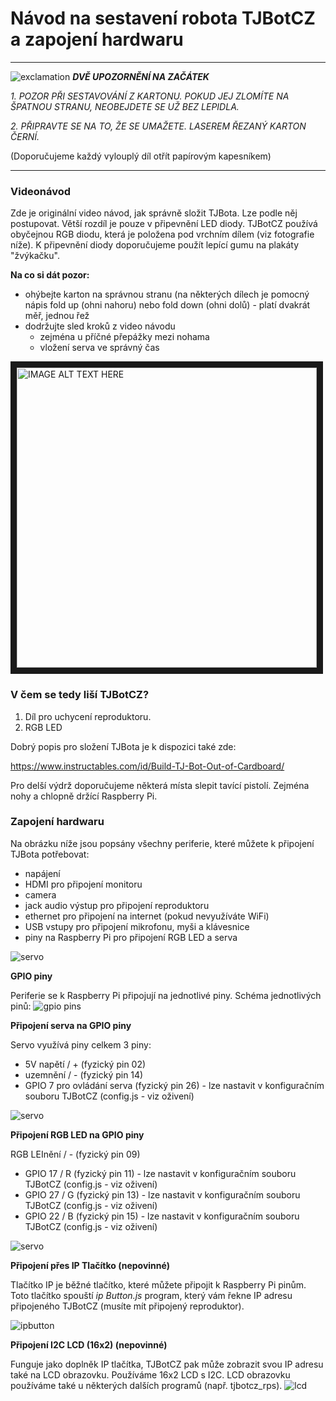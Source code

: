 # Návod na sestavení robota TJBotCZ a zapojení hardwaru

---
![exclamation](https://raw.githubusercontent.com/tjbotcz/manuals/master/images/exclamation.png) _**DVĚ UPOZORNĚNÍ NA ZAČÁTEK**_ 

 _1. POZOR PŘI SESTAVOVÁNÍ Z KARTONU. POKUD JEJ ZLOMÍTE NA ŠPATNOU STRANU, NEOBEJDETE SE UŽ BEZ LEPIDLA._
 
 _2. PŘIPRAVTE SE NA TO, ŽE SE UMAŽETE. LASEREM ŘEZANÝ KARTON ČERNÍ._

(Doporučujeme každý vylouplý díl otřít papírovým kapesníkem)

---

### Videonávod
Zde je originální video návod, jak správně složit TJBota. Lze podle něj postupovat. Větší rozdíl je pouze v připevnění LED diody. TJBotCZ používá obyčejnou RGB diodu, která je položena pod vrchním dílem (viz fotografie níže). K připevnění diody doporučujeme použít lepící gumu na plakáty "žvýkačku". 

**Na co si dát pozor:**
* ohýbejte karton na správnou stranu (na některých dílech je pomocný nápis fold up (ohni nahoru) nebo fold down (ohni dolů) - platí dvakrát měř, jednou řež
* dodržujte sled kroků z video návodu
  * zejména u příčné přepážky mezi nohama
  * vložení serva ve správný čas


<a href="http://www.youtube.com/watch?feature=player_embedded&v=bLt3Cf2Ui3o" target="_blank"><img src="http://img.youtube.com/vi/bLt3Cf2Ui3o/0.jpg" alt="IMAGE ALT TEXT HERE" width="480" border="10" /></a>

### V čem se tedy liší TJBotCZ?

1. Díl pro uchycení reproduktoru.
2. RGB LED

Dobrý popis pro složení TJBota je k dispozici také zde:

https://www.instructables.com/id/Build-TJ-Bot-Out-of-Cardboard/

Pro delší  výdrž doporučujeme některá místa slepit tavící pistolí. Zejména nohy a chlopně držící Raspberry Pi.

### Zapojení hardwaru

Na obrázku níže jsou popsány všechny periferie, které můžete k připojení TJBota potřebovat:
* napájení
* HDMI pro připojení monitoru
* camera
* jack audio výstup pro připojení reproduktoru
* ethernet pro připojení na internet (pokud nevyužíváte WiFi)
* USB vstupy pro připojení mikrofonu, myši a klávesnice
* piny na Raspberry Pi pro připojení RGB LED a serva

![servo](https://raw.githubusercontent.com/tjbotcz/manuals/master/images/rpi-connect.jpg)


**GPIO piny**

Periferie se k Raspberry Pi připojují na jednotlivé piny. Schéma jednotlivých pinů:
![gpio pins](https://raw.githubusercontent.com/tjbotcz/manuals/master/images/rpi_pins.png)


**Připojení serva na GPIO piny**

Servo využívá piny celkem 3 piny:
* 5V napětí / + (fyzický pin 02)
* uzemnění / - (fyzický pin 14)
* GPIO 7 pro ovládání serva (fyzický pin 26) - lze nastavit v konfiguračním souboru TJBotCZ (config.js - viz oživení)


![servo](https://raw.githubusercontent.com/tjbotcz/manuals/master/images/hw-servo.jpg)


**Připojení RGB LED na GPIO piny**

RGB LEInění / - (fyzický pin 09)
* GPIO 17 / R (fyzický pin 11) - lze nastavit v konfiguračním souboru TJBotCZ (config.js - viz oživení)
* GPIO 27 / G (fyzický pin 13) - lze nastavit v konfiguračním souboru TJBotCZ (config.js - viz oživení)
* GPIO 22 / B (fyzický pin 15) - lze nastavit v konfiguračním souboru TJBotCZ (config.js - viz oživení)

![servo](https://raw.githubusercontent.com/tjbotcz/manuals/master/images/hw-rgbled.jpg)

 
**Připojení přes IP Tlačítko (nepovinné)**

Tlačítko IP je běžné tlačítko, které můžete připojit k Raspberry Pi pinům. Toto tlačítko spouští _ip Button.js_ program, který vám řekne IP adresu připojeného TJBotCZ (musíte mít připojený reproduktor). 

![ipbutton](https://github.com/tjbotcz/manuals/raw/master/images/hw_ipbutton.jpg)

**Připojení I2C LCD (16x2) (nepovinné)**

Funguje jako doplněk IP tlačítka, TJBotCZ pak může zobrazit svou IP adresu také na LCD obrazovku. Používáme 16x2 LCD s I2C. LCD obrazovku používáme také u některých dalších programů (např. tjbotcz_rps).
![lcd](https://raw.githubusercontent.com/tjbotcz/manuals/master/images/hw_lcd.jpg)


 
